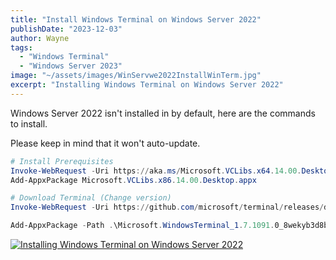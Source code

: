 ```yaml
---
title: "Install Windows Terminal on Windows Server 2022"
publishDate: "2023-12-03"
author: Wayne
tags: 
  - "Windows Terminal"
  - "Windows Server 2023"
image: "~/assets/images/WinServwe2022InstallWinTerm.jpg"
excerpt: "Installing Windows Terminal on Windows Server 2022"
---
```


Windows Server 2022 isn't installed in by default, here are the commands to install.  

Please keep in mind that it won't auto-update.

```Powershell
# Install Prerequisites
Invoke-WebRequest -Uri https://aka.ms/Microsoft.VCLibs.x64.14.00.Desktop.appx -outfile Microsoft.VCLibs.x86.14.00.Desktop.appx
Add-AppxPackage Microsoft.VCLibs.x86.14.00.Desktop.appx
```

```Powershell
# Download Terminal (Change version)
Invoke-WebRequest -Uri https://github.com/microsoft/terminal/releases/download/v1.7.1091.0/Microsoft.WindowsTerminal_1.7.1091.0_8wekyb3d8bbwe.msixbundle -outfile Microsoft.WindowsTerminal_1.7.1091.0_8wekyb3d8bbwe.msixbundle
```

```Powershell
Add-AppxPackage -Path .\Microsoft.WindowsTerminal_1.7.1091.0_8wekyb3d8bbwe.msixbundle
```

[![Installing Windows Terminal on Windows Server 2022](~/assets/images/WinServwe2022InstallWinTerm.jpg)](https://youtu.be/cHDPDjFHBUk?si=PeRTlaX3CZnBMMxb "Installing Windows Terminal on Windows Server 2022")
